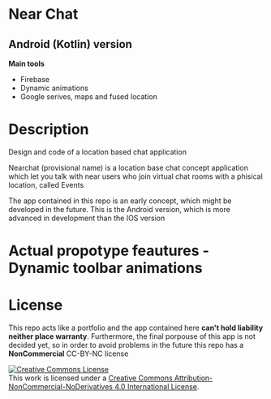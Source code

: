 <h1>Near Chat</h1>
<h2>Android (Kotlin) version</h2>

<b>Main tools</b>
<ul>
<li>Firebase</li>
<li>Dynamic animations</li>
<li>Google serives, maps and fused location</li>
</ul>

<h1>Description</h1>
<p>Design and code of a location based chat application</p>
<p>Nearchat (provisional name) is a location base chat concept application which let you talk with near users who join virtual chat rooms with a phisical location, called Events</p>
<p>The app contained in this repo is an early concept, which might be developed in the future. This is the Android version, which is more advanced in development than the IOS version</p>

<h1>Actual propotype feautures - Dynamic toolbar animations </h1>

<h1>License</h1>
<p>This repo acts like a portfolio and the app contained here <b>can't hold liability neither place warranty</b>. Furthermore, the final porpouse of this app is not decided yet, so in order to avoid problems in the future this repo has a <b>NonCommercial</b> CC-BY-NC license</p>
<a rel="license" href="http://creativecommons.org/licenses/by-nc-nd/4.0/"><img alt="Creative Commons License" style="border-width:0" src="https://i.creativecommons.org/l/by-nc-nd/4.0/88x31.png" /></a><br />This work is licensed under a <a rel="license" href="http://creativecommons.org/licenses/by-nc-nd/4.0/">Creative Commons Attribution-NonCommercial-NoDerivatives 4.0 International License</a>.
